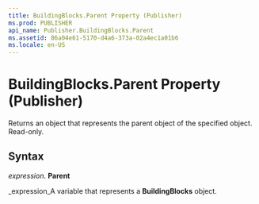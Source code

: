 ```yaml
---
title: BuildingBlocks.Parent Property (Publisher)
ms.prod: PUBLISHER
api_name: Publisher.BuildingBlocks.Parent
ms.assetid: 86a04e61-5170-d4a6-373a-02a4ec1a01b6
ms.locale: en-US
---
```



# BuildingBlocks.Parent Property (Publisher)

Returns an object that represents the parent object of the specified object. Read-only.


## Syntax

 _expression_. **Parent**

 _expression_A variable that represents a  **BuildingBlocks** object.


